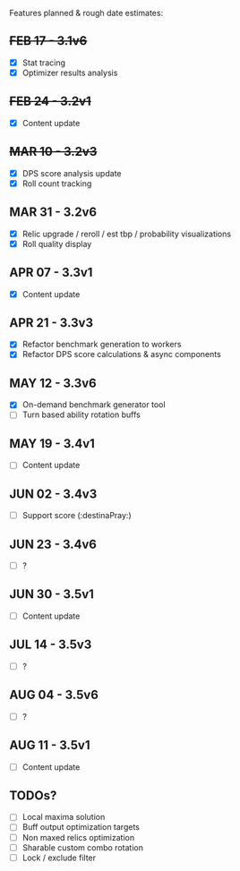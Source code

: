 Features planned & rough date estimates:

## ~~FEB 17 - 3.1v6~~

- [x] Stat tracing
- [x] Optimizer results analysis

## ~~FEB 24 - 3.2v1~~

- [x] Content update

## ~~MAR 10 - 3.2v3~~

- [x] DPS score analysis update
- [x] Roll count tracking

## MAR 31 - 3.2v6

- [x] Relic upgrade / reroll / est tbp / probability visualizations
- [x] Roll quality display

## APR 07 - 3.3v1

- [x] Content update

## APR 21 - 3.3v3

- [x] Refactor benchmark generation to workers
- [x] Refactor DPS score calculations & async components

## MAY 12 - 3.3v6

- [x] On-demand benchmark generator tool
- [ ] Turn based ability rotation buffs

## MAY 19 - 3.4v1

- [ ] Content update

## JUN 02 - 3.4v3

- [ ] Support score (:destinaPray:)

## JUN 23 - 3.4v6

- [ ] ?

## JUN 30 - 3.5v1

- [ ] Content update

## JUL 14 - 3.5v3

- [ ] ?

## AUG 04 - 3.5v6

- [ ] ?

## AUG 11 - 3.5v1

- [ ] Content update

## TODOs?


- [ ] Local maxima solution
- [ ] Buff output optimization targets
- [ ] Non maxed relics optimization
- [ ] Sharable custom combo rotation
- [ ] Lock / exclude filter
